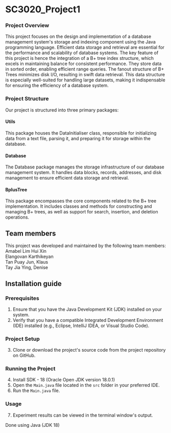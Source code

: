 # SC3020_Project1
### Project Overview 
This project focuses on the design and implementation of a database management system's storage and indexing component using the Java programming language. Efficient data storage and retrieval are essential for the performance and scalability of database systems. The key feature of this project is hence the integration of a B+ tree index structure, which excels in maintaining balance for consistent performance. They store data in sorted order, enabling efficient range queries. The fanout structure of B+ Trees minimizes disk I/O, resulting in swift data retrieval. This data structure is especially well-suited for handling large datasets, making it indispensable for ensuring the efficiency of a database system.

### Project Structure 
Our project is structured into three primary packages:

#### Utils
This package houses the DataInitialiser class, responsible for initializing data from a text file, parsing it, and preparing it for storage within the database.

#### Database 
The Database package manages the storage infrastructure of our database management system. It handles data blocks, records, addresses, and disk management to ensure efficient data storage and retrieval.

#### BplusTree 
This package encompasses the core components related to the B+ tree implementation. It includes classes and methods for constructing and managing B+ trees, as well as support for search, insertion, and deletion operations.

## Team members
This project was developed and maintained by the following team members:  
Amabel Lim Hui Xin   
Elangovan Karthikeyan   
Tan Puay Jun, Klaus  
Tay Jia Ying, Denise   

## Installation guide
### Prerequisites
1. Ensure that you have the Java Development Kit (JDK) installed on your system.
2. Verify that you have a compatible Integrated Development Environment (IDE) installed (e.g., Eclipse, IntelliJ IDEA, or Visual Studio Code).

### Project Setup
3. Clone or download the project's source code from the project repository on GitHub.

### Running the Project
4. Install SDK - 18 (Oracle Open JDK version 18.0.1)
5. Open the `Main.java` file located in the `src` folder in your preferred IDE.
6. Run the `Main.java` file.

### Usage
7. Experiment results can be viewed in the terminal window's output.



Done using Java (JDK 18)

